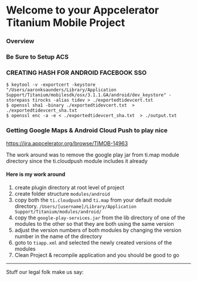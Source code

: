 Welcome to your Appcelerator Titanium Mobile Project
====

### Overview

### Be Sure to Setup ACS

### CREATING HASH FOR ANDROID FACEBOOK SSO
```
$ keytool -v -exportcert -keystore "/Users/aaronksaunders/Library/Application Support/Titanium/mobilesdk/osx/3.1.1.GA/android/dev_keystore" -storepass tirocks -alias tidev > ./exportedtidevcert.txt
$ openssl sha1 -binary ./exportedtidevcert.txt  > ./exportedtidevcert_sha.txt
$ openssl enc -a -e < ./exportedtidevcert_sha.txt  > ./output.txt
```
### Getting Google Maps & Android Cloud Push to play nice

https://jira.appcelerator.org/browse/TIMOB-14963

The work around was to remove the google play jar from ti.map module directory since the ti.cloudpush
module includes it already

#### Here is my work around

1. create plugin directory at root level of project
1. create folder structure `modules/android`
1. copy both the `ti.cloudpush` and `ti.map` from your default module directory.
    `/Users/[username]/Library/Application Support/Titanium/modules/android/`
1. copy the `google-play-services.jar` from the lib directory of one of the modules
 to the other so that they are both using the same version
1. adjust the version numbers of both modules by changing the version number in the 
 name of the directory
1. goto to `tiapp.xml` and selected the newly created versions of the modules
1. Clean Project & recompile application and you should be good to go


----------------------------------
Stuff our legal folk make us say: